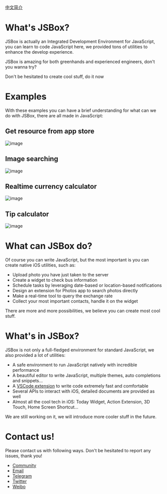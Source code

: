 [中文简介](https://github.com/cyanzhong/xTeko/blob/master/README_CN.md)

# What's JSBox?

JSBox is actually an Integrated Development Environment for JavaScript, you can learn to code JavaScript here, we provided tons of utilities to enhance the develop experience.

JSBox is amazing for both greenhands and experienced engineers, don't you wanna try?

Don't be hesitated to create cool stuff, do it now

# Examples

With these examples you can have a brief understanding for what can we do with JSBox, there are all made in JavaScript:

## Get resource from app store

![image](https://github.com/cyanzhong/xTeko/blob/master/assets/app-store.gif?raw=true)

## Image searching

![image](https://github.com/cyanzhong/xTeko/blob/master/assets/image-search.gif?raw=true)

## Realtime currency calculator

![image](https://github.com/cyanzhong/xTeko/blob/master/assets/currency.gif?raw=true)

## Tip calculator

![image](https://github.com/cyanzhong/xTeko/blob/master/assets/tip-calc.gif?raw=true)

# What can JSBox do?

Of course you can write JavaScript, but the most important is you can create native iOS utilities, such as:

- Upload photo you have just taken to the server
- Create a widget to check bus information
- Schedule tasks by leveraging date-based or location-based notifications
- Design an extension for Photos app to search photos directly
- Make a real-time tool to query the exchange rate
- Collect your most important contacts, handle it on the widget

There are more and more possibilities, we believe you can create most cool stuff.

# What's in JSBox?

JSBox is not only a full-fledged environment for standard JavaScript, we also provided a lot of utilities:

- A safe environment to run JavaScript natively with incredible performance
- A beautiful editor to write JavaScript, multiple themes, auto completions and snippets...
- A [VSCode extension](https://marketplace.visualstudio.com/items?itemName=Ying.jsbox) to write code extremely fast and comfortable
- Several APIs to interact with iOS, detailed documents are provided as well
- Almost all the cool tech in iOS: Today Widget, Action Extension, 3D Touch, Home Screen Shortcut...

We are still working on it, we will introduce more cooler stuff in the future.

# Contact us!

Please contact us with following ways. Don't be hesitated to report any issues, thank you!

- [Community](https://jsboxbbs.com)
- [Email](mailto:log.e@qq.com)
- [Telegram](https://t.me/PinTG)
- [Twitter](https://twitter.com/cyanapps)
- [Weibo](https://weibo.com/0x00eeee)
